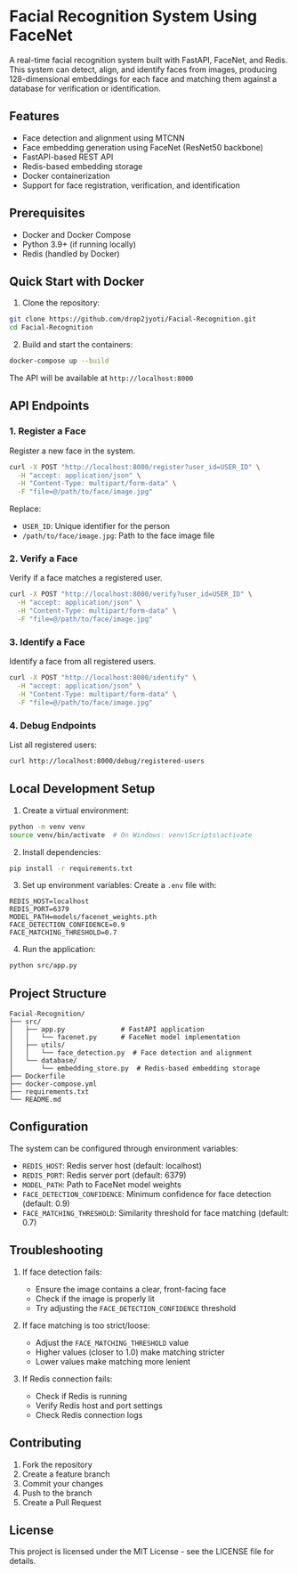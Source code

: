 # Facial Recognition System Using FaceNet

A real-time facial recognition system built with FastAPI, FaceNet, and Redis. This system can detect, align, and identify faces from images, producing 128-dimensional embeddings for each face and matching them against a database for verification or identification.

## Features

- Face detection and alignment using MTCNN
- Face embedding generation using FaceNet (ResNet50 backbone)
- FastAPI-based REST API
- Redis-based embedding storage
- Docker containerization
- Support for face registration, verification, and identification

## Prerequisites

- Docker and Docker Compose
- Python 3.9+ (if running locally)
- Redis (handled by Docker)

## Quick Start with Docker

1. Clone the repository:
```bash
git clone https://github.com/drop2jyoti/Facial-Recognition.git
cd Facial-Recognition
```

2. Build and start the containers:
```bash
docker-compose up --build
```

The API will be available at `http://localhost:8000`

## API Endpoints

### 1. Register a Face
Register a new face in the system.

```bash
curl -X POST "http://localhost:8000/register?user_id=USER_ID" \
  -H "accept: application/json" \
  -H "Content-Type: multipart/form-data" \
  -F "file=@/path/to/face/image.jpg"
```

Replace:
- `USER_ID`: Unique identifier for the person
- `/path/to/face/image.jpg`: Path to the face image file

### 2. Verify a Face
Verify if a face matches a registered user.

```bash
curl -X POST "http://localhost:8000/verify?user_id=USER_ID" \
  -H "accept: application/json" \
  -H "Content-Type: multipart/form-data" \
  -F "file=@/path/to/face/image.jpg"
```

### 3. Identify a Face
Identify a face from all registered users.

```bash
curl -X POST "http://localhost:8000/identify" \
  -H "accept: application/json" \
  -H "Content-Type: multipart/form-data" \
  -F "file=@/path/to/face/image.jpg"
```

### 4. Debug Endpoints

List all registered users:
```bash
curl http://localhost:8000/debug/registered-users
```

## Local Development Setup

1. Create a virtual environment:
```bash
python -m venv venv
source venv/bin/activate  # On Windows: venv\Scripts\activate
```

2. Install dependencies:
```bash
pip install -r requirements.txt
```

3. Set up environment variables:
Create a `.env` file with:
```
REDIS_HOST=localhost
REDIS_PORT=6379
MODEL_PATH=models/facenet_weights.pth
FACE_DETECTION_CONFIDENCE=0.9
FACE_MATCHING_THRESHOLD=0.7
```

4. Run the application:
```bash
python src/app.py
```

## Project Structure

```
Facial-Recognition/
├── src/
│   ├── app.py              # FastAPI application
│   │   └── facenet.py      # FaceNet model implementation
│   ├── utils/
│   │   └── face_detection.py  # Face detection and alignment
│   └── database/
│       └── embedding_store.py  # Redis-based embedding storage
├── Dockerfile
├── docker-compose.yml
├── requirements.txt
└── README.md
```

## Configuration

The system can be configured through environment variables:

- `REDIS_HOST`: Redis server host (default: localhost)
- `REDIS_PORT`: Redis server port (default: 6379)
- `MODEL_PATH`: Path to FaceNet model weights
- `FACE_DETECTION_CONFIDENCE`: Minimum confidence for face detection (default: 0.9)
- `FACE_MATCHING_THRESHOLD`: Similarity threshold for face matching (default: 0.7)

## Troubleshooting

1. If face detection fails:
   - Ensure the image contains a clear, front-facing face
   - Check if the image is properly lit
   - Try adjusting the `FACE_DETECTION_CONFIDENCE` threshold

2. If face matching is too strict/loose:
   - Adjust the `FACE_MATCHING_THRESHOLD` value
   - Higher values (closer to 1.0) make matching stricter
   - Lower values make matching more lenient

3. If Redis connection fails:
   - Check if Redis is running
   - Verify Redis host and port settings
   - Check Redis connection logs

## Contributing

1. Fork the repository
2. Create a feature branch
3. Commit your changes
4. Push to the branch
5. Create a Pull Request

## License

This project is licensed under the MIT License - see the LICENSE file for details.

